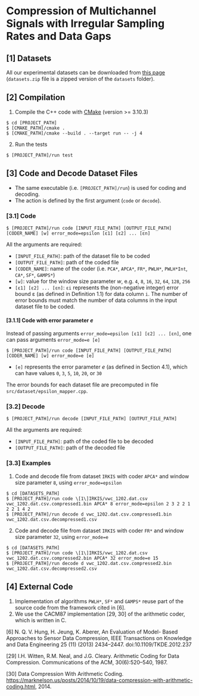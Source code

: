 # Compression of Multichannel Signals with Irregular Sampling Rates and Data Gaps

## [1] Datasets
All our experimental datasets can be downloaded from [this page](https://drive.google.com/drive/folders/1YCb9Zzr8uLmYRSrCAMa3SGBqaVyrbWyW) (`datasets.zip` file is a zipped version of the `datasets` folder).

## [2] Compilation
1. Compile the C++ code with [CMake](https://cmake.org/download/) (version >= 3.10.3)
```
$ cd [PROJECT_PATH]
$ [CMAKE_PATH]/cmake .
$ [CMAKE_PATH]/cmake --build . --target run -- -j 4
```
2. Run the tests
```
$ [PROJECT_PATH]/run test
```


## [3] Code and Decode Dataset Files
- The same executable (i.e. `[PROJECT_PATH]/run`) is used for coding and decoding.
- The action is defined by the first argument (`code` or `decode`).

### [3.1] Code
```
$ [PROJECT_PATH]/run code [INPUT_FILE_PATH] [OUTPUT_FILE_PATH] [CODER_NAME] [w] error_mode=epsilon [ε1] [ε2] ... [εn]
```
All the arguments are required:
- `[INPUT_FILE_PATH]`: path of the dataset file to be coded
- `[OUTPUT_FILE_PATH]`: path of the coded file
- `[CODER_NAME]`: name of the coder (i.e. `PCA*`, `APCA*`, `FR*`, `PWLH*`, `PWLH*Int`, `CA*`, `SF*`, `GAMPS*`)
- `[w]`: value for the window size parameter *w*, e.g. `4`, `8`, `16`, `32`, `64`, `128`, `256`
- `[ε1] [ε2] ... [εn]`: `εi` represents the (non-negative integer) error bound ε (as defined in Definition 1.1) for data column `i`. The number of error bounds must match the number of data columns in the input dataset file to be coded.

#### [3.1.1] Code with error parameter *e*
Instead of passing arguments `error_mode=epsilon [ε1] [ε2] ... [εn]`, one can pass arguments `error_mode=e [e]`
```
$ [PROJECT_PATH]/run code [INPUT_FILE_PATH] [OUTPUT_FILE_PATH] [CODER_NAME] [w] error_mode=e [e]
```
- `[e]` represents the error parameter *e* (as defined in Section 4.1), which can have values `0`, `3`, `5`, `10`, `20`, or `30`

The error bounds for each dataset file are precomputed in file `src/dataset/epsilon_mapper.cpp`.

### [3.2] Decode
```
$ [PROJECT_PATH]/run decode [INPUT_FILE_PATH] [OUTPUT_FILE_PATH]
```
All the arguments are required:
- `[INPUT_FILE_PATH]`: path of the coded file to be decoded
- `[OUTPUT_FILE_PATH]`: path of the decoded file
  
### [3.3] Examples
1. Code and decode file from dataset `IRKIS` with coder `APCA*` and window size parameter `8`, using `error_mode=epsilon`
```
$ cd [DATASETS_PATH]
$ [PROJECT_PATH]/run code \[1\]IRKIS/vwc_1202.dat.csv vwc_1202.dat.csv.compressed1.bin APCA* 8 error_mode=epsilon 2 3 2 2 1 2 2 1 4 2
$ [PROJECT_PATH]/run decode d vwc_1202.dat.csv.compressed1.bin vwc_1202.dat.csv.decompressed1.csv
```

2. Code and decode file from dataset `IRKIS` with coder `FR*` and window size parameter `32`, using `error_mode=e`
```
$ cd [DATASETS_PATH]
$ [PROJECT_PATH]/run code \[1\]IRKIS/vwc_1202.dat.csv vwc_1202.dat.csv.compressed2.bin APCA* 32 error_mode=e 15
$ [PROJECT_PATH]/run decode d vwc_1202.dat.csv.compressed2.bin vwc_1202.dat.csv.decompressed2.csv
```

## [4] External Code
1. Implementation of algorithms `PWLH*`, `SF*` and `GAMPS*` reuse part of the source code from the framework cited in [6].
2. We use the CACM87 implementation [29, 30] of the arithmetic coder, which is written in C.

[6] N. Q. V. Hung, H. Jeung, K. Aberer, An Evaluation of Model- Based Approaches to Sensor Data Compression, IEEE Transactions on Knowledge and Data Engineering 25 (11) (2013) 2434–2447. doi:10.1109/TKDE.2012.237

[29] I.H. Witten, R.M. Neal, and J.G. Cleary. Arithmetic Coding for Data Compression. Communications of the ACM, 30(6):520–540, 1987.

[30] Data Compression With Arithmetic Coding. https://marknelson.us/posts/2014/10/19/data-compression-with-arithmetic-coding.html, 2014.

